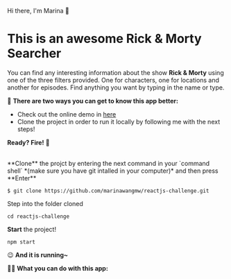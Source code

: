 Hi there, I'm Marina 👋
# This is an awesome Rick & Morty Searcher
You can find any interesting information about the show **Rick & Morty** using one of the three filters provided. One for characters, one for locations and another for episodes. Find anything you want by typing in the name or type.

🌹 **There are two ways you can get to know this app better:** 

- Check out the online demo in [here](https://reactjs-challenge-marina.web.app/)
- Clone the project in order to run it locally by following me with the next steps!


**Ready? Fire!**  🚀

<br>
**Clone** the projct by entering the next command in your `command shell` *(make sure you have git intalled in your computer)* and then press **Enter**
	
`$ git clone https://github.com/marinawangmw/reactjs-challenge.git `
    
Step into the folder cloned

`cd reactjs-challenge`

**Start** the project!

`npm start`

😉 **And it is running~** 
<br>

🕵️‍♀️ **What you can do with this app:** 
